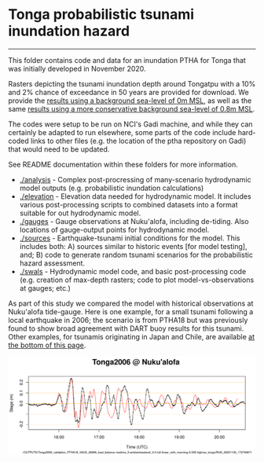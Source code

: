 # Tonga probabilistic tsunami inundation hazard
-----------------------------------------------

This folder contains code and data for an inundation PTHA for Tonga that was
initially developed in November 2020.

Rasters depicting the tsunami inundation depth around Tongatpu with a 10% and 2% chance of exceedance in 50 years are provided for download. We provide the [results using a background sea-level of 0m MSL](http://dapds00.nci.org.au/thredds/fileServer/fj6/PTHA/Tonga_2020/alternate_ptha18_tonga_MSL0.zip), as well as the same [results using a more conservative background sea-level of 0.8m MSL](http://dapds00.nci.org.au/thredds/fileServer/fj6/PTHA/Tonga_2020/alternate_ptha18_tonga_MSL0.8.zip). 

The codes were setup to be run on NCI's Gadi machine, and while they can certainly
be adapted to run elsewhere, some parts of the code include hard-coded links to
other files (e.g. the location of the ptha repository on Gadi) that would need to be updated.

See README documentation within these folders for more information.

* [./analysis](./analysis) - Complex post-procressing of many-scenario hydrodynamic model outputs (e.g. probabilistic inundation calculations)
* [./elevation](./elevation) - Elevation data needed for hydrodynamic model. It includes various post-processing scripts to combined datasets into a format suitable for out hydrodynamic model.
* [./gauges](./gauges) - Gauge observations at Nuku'alofa, including de-tiding. Also locations of gauge-output points for hydrodynamic model.
* [./sources](./sources) - Earthquake-tsunami initial conditions for the model. This includes both: A) sources similar to historic events [for model testing], and; B) code to generate random tsunami scenarios for the probabilistic hazard assessment.
* [./swals](./swals) - Hydrodynamic model code, and basic post-processing code (e.g. creation of max-depth rasters; code to plot model-vs-observations at gauges; etc.)

As part of this study we compared the model with historical observations at Nuku'alofa tide-gauge. Here is one example, for a small tsunami following a local earthquake in 2006; the scenario is from PTHA18 but was previously found to show broad agreement with DART buoy results for this tsunami. Other examples, for tsunamis originating in Japan and Chile, are available [at the bottom of this page](./swals/).

![Model-vs-data plot for the Tonga 2006 earthquake-tsunami](swals/plots/historic_events_time_series_plots/Tonga2006/nukualofa_gauge_modelVdata_Tonga2006_validation_PTHA18_VAUS_26849_load_balance-risetime_0-ambientsealevel_0.0-full-linear_with_manning-0.035-highres_tonga-RUN_20201130_172740871.png)
